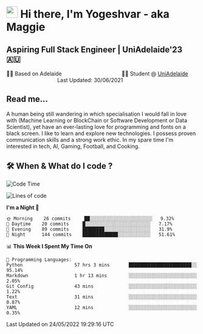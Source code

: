 <h1><img src="https://emojis.slackmojis.com/emojis/images/1531849430/4246/blob-sunglasses.gif?1531849430" width="30"/> Hi there, I'm Yogeshvar - aka Maggie</h1>

## Aspiring Full Stack Engineer | UniAdelaide'23 🇦🇺  
🏂🏻  Based on Adelaide &nbsp;&nbsp;&nbsp;&nbsp;&nbsp;&nbsp;&nbsp;&nbsp;&nbsp;&nbsp;&nbsp;&nbsp;&nbsp;&nbsp;&nbsp;&nbsp;&nbsp;&nbsp;&nbsp;&nbsp;&nbsp;&nbsp;&nbsp;&nbsp;&nbsp;&nbsp;&nbsp;&nbsp;&nbsp;&nbsp;&nbsp;&nbsp;&nbsp;&nbsp;&nbsp;&nbsp;&nbsp;&nbsp;&nbsp;👨‍💻 Student @ [UniAdelaide](https://www.adelaide.edu.au)   &nbsp;&nbsp;&nbsp;&nbsp;&nbsp;&nbsp;&nbsp;&nbsp;&nbsp;&nbsp;&nbsp;&nbsp;&nbsp;&nbsp;&nbsp;&nbsp;&nbsp;&nbsp;&nbsp;&nbsp;&nbsp;&nbsp;&nbsp;&nbsp;&nbsp;&nbsp;&nbsp;&nbsp;&nbsp;&nbsp;&nbsp;&nbsp; &nbsp;Last Updated: 30/06/2021

## Read me...

A human being still wandering in which specialisation I would fall in love with (Machine Learning or BlockChain or Software Development or Data Scientist), yet have an ever-lasting love for programming and fonts on a black screen. I like to learn and explore new technologies. I possess proven communication skills and a strong work ethic. In my spare time I'm interested in tech, AI, Gaming, Football, and Cooking.

## 🛠 When & What do I code ?  

<!--START_SECTION:waka-->
![Code Time](http://img.shields.io/badge/Code%20Time-1%2C521%20hrs%2043%20mins-blue)

![Lines of code](https://img.shields.io/badge/From%20Hello%20World%20I%27ve%20Written-7%20Million%20lines%20of%20code-blue)

**I'm a Night 🦉** 

```text
🌞 Morning    26 commits     ██░░░░░░░░░░░░░░░░░░░░░░░   9.32% 
🌆 Daytime    20 commits     █░░░░░░░░░░░░░░░░░░░░░░░░   7.17% 
🌃 Evening    89 commits     ████████░░░░░░░░░░░░░░░░░   31.9% 
🌙 Night      144 commits    █████████████░░░░░░░░░░░░   51.61%

```


📊 **This Week I Spent My Time On** 

```text
💬 Programming Languages: 
Python                   57 hrs 3 mins       ███████████████████████░░   95.14% 
Markdown                 1 hr 13 mins        ░░░░░░░░░░░░░░░░░░░░░░░░░   2.05% 
Git Config               43 mins             ░░░░░░░░░░░░░░░░░░░░░░░░░   1.22% 
Text                     31 mins             ░░░░░░░░░░░░░░░░░░░░░░░░░   0.87% 
YAML                     12 mins             ░░░░░░░░░░░░░░░░░░░░░░░░░   0.35%

```


 Last Updated on 24/05/2022 19:29:16 UTC
<!--END_SECTION:waka-->
